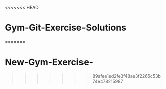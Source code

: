 <<<<<<< HEAD
# Gym-Git-Exercise-Solutions
=======
# New-Gym-Exercise-
>>>>>>> 89afee1ed2fe3f48ae3f2265c53b74e478215987
